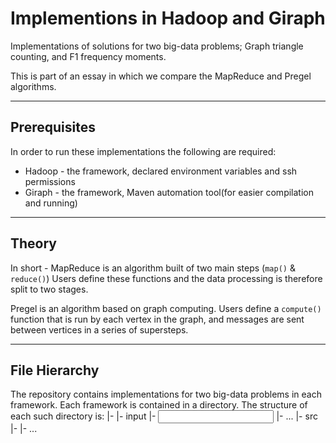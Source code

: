 # Implementions in Hadoop and Giraph
Implementations of solutions for two big-data problems; Graph triangle counting, and F1 frequency moments.

This is part of an essay in which we compare the MapReduce and Pregel algorithms.

----------------------
Prerequisites
----------------------
In order to run these implementations the following are required:
* Hadoop - the framework, declared environment variables and ssh permissions
* Giraph - the framework, Maven automation tool(for easier compilation and running)


----------------------
Theory
----------------------
In short -
MapReduce is an algorithm built of two main steps (`map()` & `reduce()`)
Users define these functions and the data processing is therefore split to two stages.

Pregel is an algorithm based on graph computing.
Users define a `compute()` function that is run by each vertex in the graph, and messages are sent between vertices in a series of supersteps.

----------------------
File Hierarchy
----------------------
The repository contains implementations for two big-data problems in each framework.
Each framework is contained in a directory.
The structure of each such directory is:
|-<Framework>
      |- input
          |- <input test cases>
          |- ...
      |- src
          |- <java files>
          |- ...
